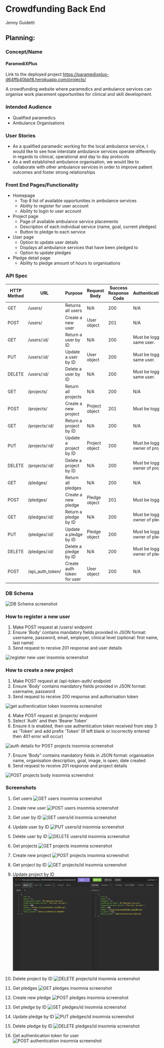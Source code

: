 # Crowdfunding Back End
Jenny Guidetti

## Planning:
### Concept/Name
#### ParamediXPlus
Link to the deployed project https://paramedixplus-d64ffb40bbf8.herokuapp.com/projects/

A crowdfunding website where paramedics and ambulance services can organise work placement opportunities for clinical and skill development. 

### Intended Audience
- Qualified paramedics
- Ambulance Organisations

### User Stories
- As a qualified paramedic working for the local ambulance service, I would like to see how interstate ambulance services operate differently in regards to clinical, operational and day to day protocols
- As a well established ambulance organisation, we would like to collaborate with other ambulance services in order to improve patient outcomes and foster strong relationships

### Front End Pages/Functionality
- Homepage
    - Top 8 list of available opportunities in ambulance services
    - Ability to register for user account
    - Ability to login to user account
- Project page
    - Page of available ambulance service placements
    - Description of each individual service (name, goal, current pledges)
    - Button to pledge to each service
- User page
    - Option to update user details
    - Displays all ambulance services that have been pledged to
    - Option to update pledges
- Pledge detail page
    - Ability to pledge amount of hours to organisations

### API Spec

| HTTP Method | URL | Purpose | Request Body | Success Response Code | Authentication/Authorisation |
| ----------- | --- | ------- | ------------ | --------------------- | ---------------------------- |
| GET | /users/ | Returns all users | N/A | 200 | N/A |
| POST | /users/ | Create a new user | User object | 201 | N/A |
| GET | /users/:id/ | Return a user by ID | N/A | 200 | Must be logged in. Must be same user. |
| PUT | /users/:id/ | Update a user by ID | User object | 200 | Must be logged in. Must be same user. |
| DELETE | /users/:id/ | Delete a user by ID | N/A | 200 | Must be logged in. Must be same user. |
| GET | /projects/ | Return all projects | N/A | 200 | N/A |                              |
| POST | /projects/ | Create a new project | Project object | 201 | Must be logged in. |
| GET | /projects/:id/ | Return a project by ID | N/A | 200 | N/A |
| PUT | /projects/:id/ | Update a project by ID | Project object | 200 | Must be logged in. Must be owner of project. |
| DELETE | /projects/:id/ | Delete a project by ID | N/A | 200 | Must be logged in. Must be owner of project |
| GET | /pledges/ | Return all pledges | N/A | 200 | N/A |
| POST | /pledges/ | Create a new pledge | Pledge object | 201 | Must be logged in. |
| GET | /pledges/:id/ | Return a pledge by ID | N/A | 200 | Must be logged in. Must be owner of pledge |
| PUT | /pledges/:id/ | Update a pledge by ID | Pledge object | 200 | Must be logged in. Must be owner of pledge |
| DELETE | /pledges/:id/ | Delete a pledge by ID | N/A | 200 | Must be logged in. Must be owner of pledge. |
| POST | /api_auth_token/ | Create auth token for user | User object | 200 | N/A

### DB Schema
![DB Schema screenshot](../crowdfunding_back_end/img/db_schema.png)

### How to register a new user
1. Make POST request at /users/ endpoint
2. Ensure 'Body' contains mandatory fields provided in JSON format: username, password, email, employer, clinical level (optional: first name, last name)
3. Send request to receive 201 response and user details

![register new user insomnia screenshot](../crowdfunding_back_end/img/register_user.png)

### How to create a new project
1. Make POST request at /api-token-auth/ endpoint
2. Ensure 'Body' contains mandatory fields provided in JSON format: username, password
3. Send request to receive 200 response and authorisation token

![get authentication token insomnia screenshot](../crowdfunding_back_end/img/how_to_auth.png)

4. Make POST request at /projects/ endpoint
5. Select 'Auth' and then 'Bearer Token'
6. Ensure it is enabled, then use authentication token received from step 3 as 'Token' and add prefix 'Token' (If left blank or incorrectly entered then 401 error will occur)

![auth details for POST projects insomnia screenshot](../crowdfunding_back_end/img/how_to_add_project_auth.png)

7. Ensure 'Body" contains mandatory fields in JSON format: organisation name, organisation description, goal, image, is open, date created
8. Send request to receive 201 response and project details

![POST projects body insomnia screenshot](../crowdfunding_back_end/img/how_to_add_project_details.png)

### Screenshots
1. Get users
![GET users insomnia screenshot](../crowdfunding_back_end/img/get_users.png)

2. Create new user
![POST users insomnia screenshot](../crowdfunding_back_end/img/post_users.png)

3. Get user by ID
![GET users/id insomnia screenshot](../crowdfunding_back_end/img/get_users1.png)

4. Update user by ID
![PUT users/id insomnia screenshot](../crowdfunding_back_end/img/put_users1.png)

5. Delete user by ID
![DELETE users/id insomnia screenshot](../crowdfunding_back_end/img/delete_users1.png)

6. Get projects
![GET projects insomnia screenshot](../crowdfunding_back_end/img/get_projects.png)

7. Create new project
![POST projects insomnia screenshot](../crowdfunding_back_end/img/post_projects.png)

8. Get project by ID
![GET projects/id insomnia screenshot](../crowdfunding_back_end/img/get_projects1.png)

9. Update project by ID
![PUT projects/id insomnia screenshot](img/put_projects1.png)

10. Delete project by ID
![DELETE projects/id insomnia screenshot](../crowdfunding_back_end/img/delete_projects1.png)

11. Get pledges
![GET pledges insomnia screenshot](../crowdfunding_back_end/img/get_pledges.png)

12. Create new pledge
![POST pledges insomnia screenshot](../crowdfunding_back_end/img/post_pledges.png)

13. Get pledge by ID
![GET pledges/id insomnia screenshot](../crowdfunding_back_end/img/get_pledges1.png)

14. Update pledge by ID
![PUT pledges/id insomnia screenshot](../crowdfunding_back_end/img/put_pledges1.png)

15. Delete pledge by ID
![DELETE pledges/id insomnia screenshot](../crowdfunding_back_end/img/delete_pledges1.png)

16. Get authentication token for user
![POST authentication insomnia screenshot](../crowdfunding_back_end/img/auth-token.png)

